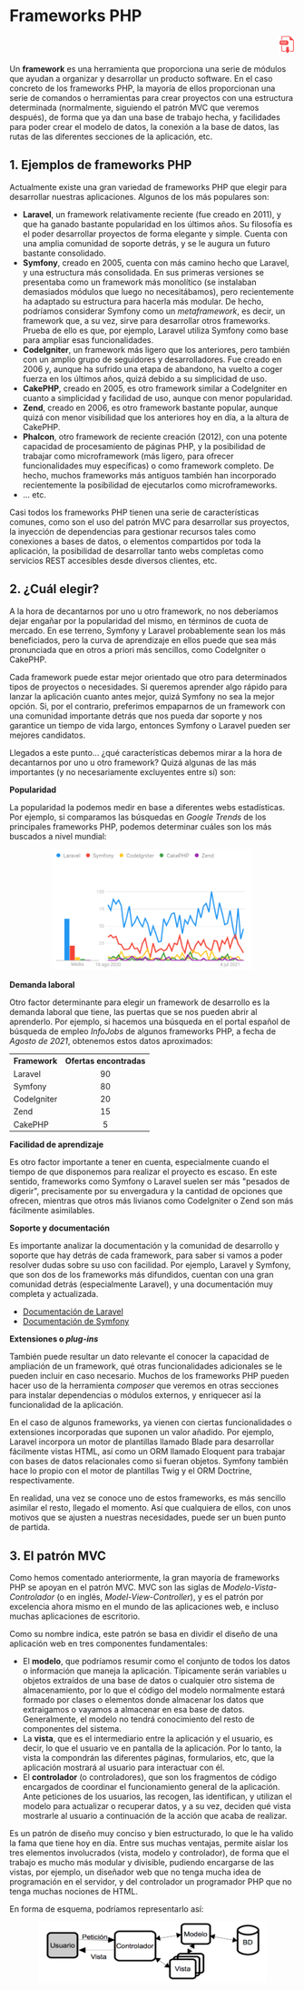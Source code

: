 # Frameworks PHP

<div style="text-align: right">
<!--
<a target="_blank" href="slides/01a.html"><img src="../../img/diapositivas.png" width="32" /></a>&nbsp;&nbsp;
-->
<a target="_blank" href="01a.pdf"><img src="../../img/pdf.png" width="32" /></a>
</div>

Un **framework** es una herramienta que proporciona una serie de módulos que ayudan a organizar y desarrollar un producto software. En el caso concreto de los frameworks PHP, la mayoría de ellos proporcionan una serie de comandos o herramientas para crear proyectos con una estructura determinada (normalmente, siguiendo el patrón MVC que veremos después), de forma que ya dan una base de trabajo hecha, y facilidades para poder crear el modelo de datos, la conexión a la base de datos, las rutas de las diferentes secciones de la aplicación, etc.

## 1. Ejemplos de frameworks PHP

Actualmente existe una gran variedad de frameworks PHP que elegir para desarrollar nuestras aplicaciones. Algunos de los más populares son:

* **Laravel**, un framework relativamente reciente (fue creado en 2011), y que ha ganado bastante popularidad en los últimos años. Su filosofía es el poder desarrollar proyectos de forma elegante y simple. Cuenta con una amplia comunidad de soporte detrás, y se le augura un futuro bastante consolidado.
* **Symfony**, creado en 2005, cuenta con más camino hecho que Laravel, y una estructura más consolidada. En sus primeras versiones se presentaba como un framework más monolítico (se instalaban demasiados módulos que luego no necesitábamos), pero recientemente ha adaptado su estructura para hacerla más modular. De hecho, podríamos considerar Symfony como un *metaframework*, es decir, un framework que, a su vez, sirve para desarrollar otros frameworks. Prueba de ello es que, por ejemplo, Laravel utiliza Symfony como base para ampliar esas funcionalidades.
* **CodeIgniter**, un framework más ligero que los anteriores, pero también con un amplio grupo de seguidores y desarrolladores. Fue creado en 2006 y, aunque ha sufrido una etapa de abandono, ha vuelto a coger fuerza en los últimos años, quizá debido a su simplicidad de uso.
* **CakePHP**, creado en 2005, es otro framework similar a CodeIgniter en cuanto a simplicidad y facilidad de uso, aunque con menor popularidad.
* **Zend**, creado en 2006, es otro framework bastante popular, aunque quizá con menor visibilidad que los anteriores hoy en día, a la altura de CakePHP.
* **Phalcon**, otro framework de reciente creación (2012), con una potente capacidad de procesamiento de páginas PHP, y la posibilidad de trabajar como microframework (más ligero, para ofrecer funcionalidades muy específicas) o como framework completo. De hecho, muchos frameworks más antiguos también han incorporado recientemente la posibilidad de ejecutarlos como microframeworks.
* ... etc.

Casi todos los frameworks PHP tienen una serie de características comunes, como son el uso del patrón MVC para desarrollar sus proyectos, la inyección de dependencias para gestionar recursos tales como conexiones a bases de datos, o elementos compartidos por toda la aplicación, la posibilidad de desarrollar tanto webs completas como servicios REST accesibles desde diversos clientes, etc.

## 2. ¿Cuál elegir?

A la hora de decantarnos por uno u otro framework, no nos deberíamos dejar engañar por la popularidad del mismo, en términos de cuota de mercado. En ese terreno, Symfony y Laravel probablemente sean los más beneficiados, pero la curva de aprendizaje en ellos puede que sea más pronunciada que en otros a priori más sencillos, como CodeIgniter o CakePHP.

Cada framework puede estar mejor orientado que otro para determinados tipos de proyectos o necesidades. Si queremos aprender algo rápido para lanzar la aplicación cuanto antes mejor, quizá Symfony no sea la mejor opción. Si, por el contrario, preferimos empaparnos de un framework con una comunidad importante detrás que nos pueda dar soporte y nos garantice un tiempo de vida largo, entonces Symfony o Laravel pueden ser mejores candidatos.

Llegados a este punto... ¿qué características debemos mirar a la hora de decantarnos por uno u otro framework? Quizá algunas de las más importantes (y no necesariamente excluyentes entre sí) son:

**Popularidad**

La popularidad la podemos medir en base a diferentes webs estadísticas. Por ejemplo, si comparamos las búsquedas en *Google Trends* de los principales frameworks PHP, podemos determinar cuáles son los más buscados a nivel mundial:

<div align="center">
    <img src="../../img/01_google_trends.png" width="70%" />
</div>

**Demanda laboral**

Otro factor determinante para elegir un framework de desarrollo es la demanda laboral que tiene, las puertas que se nos pueden abrir al aprenderlo. Por ejemplo, si hacemos una búsqueda en el portal español de búsqueda de empleo *InfoJobs* de algunos frameworks PHP, a fecha de *Agosto de 2021*, obtenemos estos datos aproximados:

<div align="center">
    <table width="50%">
        <tr>
            <th>Framework</th>
            <th>Ofertas encontradas</th>
        </tr>
        <tr>
            <td>Laravel</td>
            <td align="center">90</td>
        </tr>
        <tr>
            <td>Symfony</td>
            <td align="center">80</td>
        </tr>
        <tr>
            <td>CodeIgniter</td>
            <td align="center">20</td>
        </tr>
        <tr>
            <td>Zend</td>
            <td align="center">15</td>
        </tr>
        <tr>
            <td>CakePHP</td>
            <td align="center">5</td>
        </tr>
    </table>
</div>

**Facilidad de aprendizaje**

Es otro factor importante a tener en cuenta, especialmente cuando el tiempo de que disponemos para realizar el proyecto es escaso. En este sentido, frameworks como Symfony o Laravel suelen ser más "pesados de digerir", precisamente por su envergadura y la cantidad de opciones que ofrecen, mientras que otros más livianos como CodeIgniter o Zend son más fácilmente asimilables.

**Soporte y documentación**

Es importante analizar la documentación y la comunidad de desarrollo y soporte que hay detrás de cada framework, para saber si vamos a poder resolver dudas sobre su uso con facilidad. Por ejemplo, Laravel y Symfony, que son dos de los frameworks más difundidos, cuentan con una gran comunidad detrás (especialmente Laravel), y una documentación muy completa y actualizada.

* [Documentación de Laravel](https://laravel.com/docs)
* [Documentación de Symfony](https://symfony.com/doc/current/index.html)

**Extensiones o *plug-ins***

También puede resultar un dato relevante el conocer la capacidad de ampliación de un framework, qué otras funcionalidades adicionales se le pueden incluir en caso necesario. Muchos de los frameworks PHP pueden hacer uso de la herramienta *composer* que veremos en otras secciones para instalar dependencias o módulos externos, y enriquecer así la funcionalidad de la aplicación.

En el caso de algunos frameworks, ya vienen con ciertas funcionalidades o extensiones incorporadas que suponen un valor añadido. Por ejemplo, Laravel incorpora un motor de plantillas llamado Blade para desarrollar fácilmente vistas HTML, así como un ORM llamado Eloquent para trabajar con bases de datos relacionales como si fueran objetos. Symfony también hace lo propio con el motor de plantillas Twig y el ORM Doctrine, respectivamente.

En realidad, una vez se conoce uno de estos frameworks, es más sencillo asimilar el resto, llegado el momento. Así que cualquiera de ellos, con unos motivos que se ajusten a nuestras necesidades, puede ser un buen punto de partida.

## 3. El patrón MVC

Como hemos comentado anteriormente, la gran mayoría de frameworks PHP se apoyan en el patrón MVC. MVC son las siglas de *Modelo-Vista-Controlador* (o en inglés, *Model-View-Controller*), y es el patrón por excelencia ahora mismo en el mundo de las aplicaciones web, e incluso muchas aplicaciones de escritorio. 

Como su nombre indica, este patrón se basa en dividir el diseño de una aplicación web en tres componentes fundamentales:

* El **modelo**, que podríamos resumir como el conjunto de todos los datos o información que maneja la aplicación. Típicamente serán variables u objetos extraídos de una base de datos o cualquier otro sistema de almacenamiento, por lo que el código del modelo normalmente estará formado por clases o elementos donde almacenar los datos que extraigamos o vayamos a almacenar en esa base de datos. Generalmente, el modelo no tendrá conocimiento del resto de componentes del sistema.
* La **vista**, que es el intermediario entre la aplicación y el usuario, es decir, lo que el usuario ve en pantalla de la aplicación. Por lo tanto, la vista la compondrán las diferentes páginas, formularios, etc, que la aplicación mostrará al usuario para interactuar con él.
* El **controlador** (o controladores), que son los fragmentos de código encargados de coordinar el funcionamiento general de la aplicación. Ante peticiones de los usuarios, las recogen, las identifican, y utilizan el modelo para actualizar o recuperar datos, y a su vez, deciden qué vista mostrarle al usuario a continuación de la acción que acaba de realizar.

Es un patrón de diseño muy conciso y bien estructurado, lo que le ha valido la fama que tiene hoy en día. Entre sus muchas ventajas, permite aislar los tres elementos involucrados (vista, modelo y controlador), de forma que el trabajo es mucho más modular y divisible, pudiendo encargarse de las vistas, por ejemplo, un diseñador web que no tenga mucha idea de programación en el servidor, y del controlador un programador PHP que no tenga muchas nociones de HTML.

En forma de esquema, podríamos representarlo así:

<div align="center">
    <img src="../../img/01_mvc.png" alt="Modelo Vista Controlador" width="80%" />
</div>
